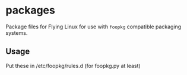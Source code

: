# packages
Package files for Flying Linux for use with `foopkg` compatible packaging systems.

## Usage
Put these in /etc/foopkg/rules.d (for foopkg.py at least)
